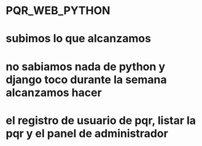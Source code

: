 # PQR_WEB_PYTHON
#
#
# subimos lo que alcanzamos
# no sabiamos nada de python y django toco durante la semana  alcanzamos hacer
# el registro de usuario de pqr, listar la pqr y el panel de administrador
